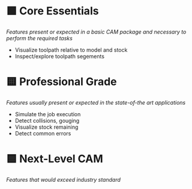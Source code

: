 # 🟩 Core Essentials
*Features present or expected in a basic CAM package and necessary to perform the required tasks*

- Visualize toolpath relative to model and stock
- Inspect/explore toolpath segements

# 🟨 Professional Grade
*Features usually present or expected in the state-of-the art applications*

- Simulate the job execution
- Detect collisions, gouging
- Visualize stock remaining
- Detect common errors

# 🟦 Next-Level CAM
*Features that would exceed industry standard*

